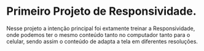 <h1> Primeiro Projeto de Responsividade.</h1>


<p> Nesse projeto a intenção principal foi extamente treinar a Responsividade, onde podemos ter o mesmo conteúdo
    tanto no computador tanto para o celular, sendo assim o conteúdo de adapta a tela em diferentes resoluções.</p>
